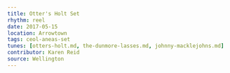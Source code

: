 ```yaml
---
title: Otter's Holt Set
rhythm: reel
date: 2017-05-15
location: Arrowtown
tags: ceol-aneas-set
tunes: [otters-holt.md, the-dunmore-lasses.md, johnny-macklejohns.md]
contributor: Karen Reid
source: Wellington
---
```

